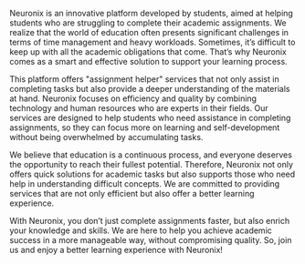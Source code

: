 Neuronix is an innovative platform developed by students, aimed at helping students who are struggling to complete their academic assignments. We realize that the world of education often presents significant challenges in terms of time management and heavy workloads. Sometimes, it’s difficult to keep up with all the academic obligations that come. That’s why Neuronix comes as a smart and effective solution to support your learning process.

This platform offers "assignment helper" services that not only assist in completing tasks but also provide a deeper understanding of the materials at hand. Neuronix focuses on efficiency and quality by combining technology and human resources who are experts in their fields. Our services are designed to help students who need assistance in completing assignments, so they can focus more on learning and self-development without being overwhelmed by accumulating tasks.

We believe that education is a continuous process, and everyone deserves the opportunity to reach their fullest potential. Therefore, Neuronix not only offers quick solutions for academic tasks but also supports those who need help in understanding difficult concepts. We are committed to providing services that are not only efficient but also offer a better learning experience.

With Neuronix, you don’t just complete assignments faster, but also enrich your knowledge and skills. We are here to help you achieve academic success in a more manageable way, without compromising quality. So, join us and enjoy a better learning experience with Neuronix!
